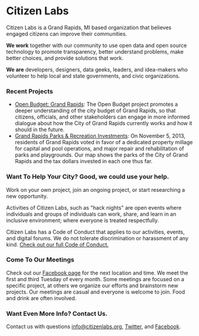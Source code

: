 # Citizen Labs

Citizen Labs is a Grand Rapids, MI based organization that believes engaged citizens can improve their communities.

**We work** together with our community to use open data and open source technology to promote transparency, better understand problems, make better choices, and provide solutions that work.

**We are** developers, designers, data geeks, leaders, and idea-makers who volunteer to help local and state governments, and civic organizations.

### Recent Projects
- [Open Budget: Grand Rapids](http://openbudgetgr.org): The Open Budget project promotes a deeper understanding of the city budget of Grand Rapids, so that citizens, officials, and other stakeholders can engage in more informed dialogue about how the City of Grand Rapids currently works and how it should in the future.
- [Grand Rapids Parks & Recreation Investments](http://grparks.citizenlabs.org/): On November 5, 2013, residents of Grand Rapids voted in favor of a dedicated property millage for capital and pool operations, and major repair and rehabilitation of parks and playgrounds. Our map shows the parks of the City of Grand Rapids and the tax dollars invested in each one thus far.

### Want To Help Your City? Good, we could use your help.

Work on your own project, join an ongoing project, or start researching a new opportunity.

Activities of Citizen Labs, such as "hack nights" are open events where individuals and groups of individuals can work, share, and learn in an inclusive environment; where everyone is treated respectfully.

Citizen Labs has a Code of Conduct that applies to our activities, events, and digital forums. We do not tolerate discrimination or harassment of any kind. [Check out our full Code of Conduct.](https://github.com/citizenlabsgr/homepage/blob/master/coc.md)

### Come To Our Meetings
Check out our [Facebook page](https://www.facebook.com/citizenlabs) for the next location and time. We meet the first and third Tuesday of every month. Some meetings are focused on a specific project, at others we organize our efforts and brainstorm new projects. Our meetings are casual and everyone is welcome to join. Food and drink are often involved.

### Want Even More Info? Contact Us.
Contact us with questions info@citizenlabs.org, [Twitter](https://twitter.com/citizen_labs), and [Facebook](https://www.facebook.com/citizenlabs).
